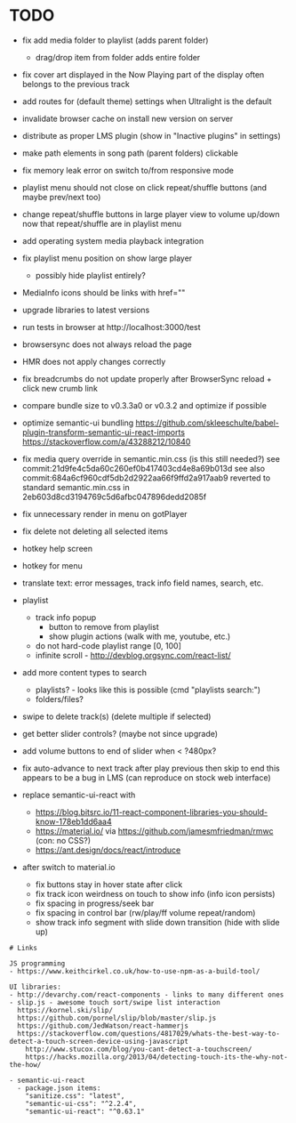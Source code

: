 # TODO

- fix add media folder to playlist (adds parent folder)
  - drag/drop item from folder adds entire folder
- fix cover art displayed in the Now Playing part of the display often belongs to the previous track
- add routes for (default theme) settings when Ultralight is the default
- invalidate browser cache on install new version on server
- distribute as proper LMS plugin (show in "Inactive plugins" in settings)
- make path elements in song path (parent folders) clickable
- fix memory leak error on switch to/from responsive mode
- playlist menu should not close on click repeat/shuffle buttons (and maybe prev/next too)
- change repeat/shuffle buttons in large player view to volume up/down now that
  repeat/shuffle are in playlist menu
- add operating system media playback integration
- fix playlist menu position on show large player
  - possibly hide playlist entirely?
- MediaInfo icons should be links with href="<url>"

- upgrade libraries to latest versions
- run tests in browser at http://localhost:3000/test
- browsersync does not always reload the page
- HMR does not apply changes correctly
- fix breadcrumbs do not update properly after BrowserSync reload + click new crumb link

- compare bundle size to v0.3.3a0 or v0.3.2 and optimize if possible
- optimize semantic-ui bundling
  https://github.com/skleeschulte/babel-plugin-transform-semantic-ui-react-imports
  https://stackoverflow.com/a/43288212/10840
- fix media query override in semantic.min.css (is this still needed?)
  see commit:21d9fe4c5da60c260ef0b417403cd4e8a69b013d
  see also commit:684a6cf960cdf5db2d2922aa66f9ffd2a917aab9
  reverted to standard semantic.min.css in 2eb603d8cd3194769c5d6afbc047896dedd2085f
- fix unnecessary render in menu on gotPlayer
- fix delete not deleting all selected items
- hotkey help screen
- hotkey for menu
- translate text: error messages, track info field names, search, etc.
- playlist
  - track info popup
    - button to remove from playlist
    - show plugin actions (walk with me, youtube, etc.)
  - do not hard-code playlist range [0, 100]
  - infinite scroll - http://devblog.orgsync.com/react-list/

- add more content types to search
  - playlists? - looks like this is possible (cmd "playlists search:<term>")
  - folders/files?
- swipe to delete track(s) (delete multiple if selected)
- get better slider controls? (maybe not since upgrade)
- add volume buttons to end of slider when < ?480px?

- fix auto-advance to next track after play previous then skip to end
  this appears to be a bug in LMS (can reproduce on stock web interface)

- replace semantic-ui-react with
  - https://blog.bitsrc.io/11-react-component-libraries-you-should-know-178eb1dd6aa4
  - https://material.io/ via https://github.com/jamesmfriedman/rmwc (con: no CSS?)
  - https://ant.design/docs/react/introduce

- after switch to material.io
  - fix buttons stay in hover state after click
  - fix track icon weirdness on touch to show info (info icon persists)
  - fix spacing in progress/seek bar
  - fix spacing in control bar (rw/play/ff volume repeat/random)
  - show track info segment with slide down transition (hide with slide up)

~~~~~~~~~~~~~~~~~~~~~~~~~~~~~~~~~~~~~~~~~~~~~~~~~~~~~~~~~~~~~~~~~~~~~~~~~~~~~~~~
# Links

JS programming
- https://www.keithcirkel.co.uk/how-to-use-npm-as-a-build-tool/  

UI libraries:
- http://devarchy.com/react-components - links to many different ones
- slip.js - awesome touch sort/swipe list interaction
  https://kornel.ski/slip/
  https://github.com/pornel/slip/blob/master/slip.js
  https://github.com/JedWatson/react-hammerjs
  https://stackoverflow.com/questions/4817029/whats-the-best-way-to-detect-a-touch-screen-device-using-javascript
    http://www.stucox.com/blog/you-cant-detect-a-touchscreen/
    https://hacks.mozilla.org/2013/04/detecting-touch-its-the-why-not-the-how/

- semantic-ui-react
  - package.json items:
    "sanitize.css": "latest",
    "semantic-ui-css": "^2.2.4",
    "semantic-ui-react": "^0.63.1"
